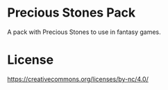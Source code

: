 # Precious Stones Pack
A pack with Precious Stones to use in fantasy games.

# License
https://creativecommons.org/licenses/by-nc/4.0/